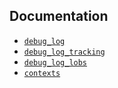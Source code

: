 ## Documentation

- [`debug_log`](../../../wiki/tables-debug_log)
- [`debug_log_tracking`](../../../wiki/tables-debug_log_tracking)
- [`debug_log_lobs`](../../../wiki/tables-debug_log_lobs)
- [`contexts`](../../../wiki/tables-contexts)

